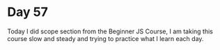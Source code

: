 # Day 57

Today I did scope section from the Beginner JS Course, I am taking this course slow and steady and trying to practice what I learn each day.
